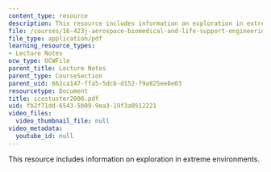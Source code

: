 ```yaml
---
content_type: resource
description: This resource includes information on exploration in extreme environments.
file: /courses/16-423j-aerospace-biomedical-and-life-support-engineering-spring-2006/fb2f71dd65435b099ea319f3a0512221_icestuster2006.pdf
file_type: application/pdf
learning_resource_types:
- Lecture Notes
ocw_type: OCWFile
parent_title: Lecture Notes
parent_type: CourseSection
parent_uid: 662ca147-ffa5-5dc6-d152-f9a825ee8e03
resourcetype: Document
title: icestuster2006.pdf
uid: fb2f71dd-6543-5b09-9ea3-19f3a0512221
video_files:
  video_thumbnail_file: null
video_metadata:
  youtube_id: null
---
```

This resource includes information on exploration in extreme environments.

